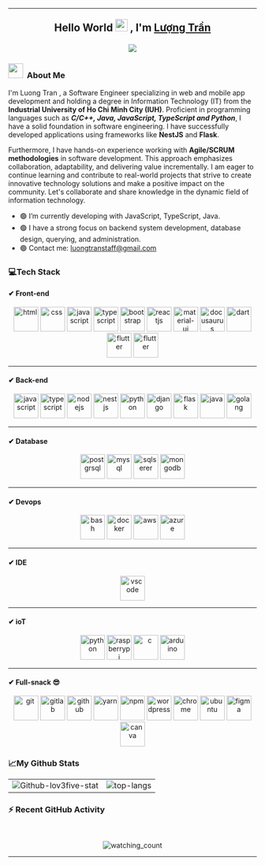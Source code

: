 <!--
  _    _                _           
 | |  | |              | |          
 | |__| | ___  __ _  __| | ___ _ __ 
 |  __  |/ _ \/ _` |/ _` |/ _ \ '__|
 | |  | |  __/ (_| | (_| |  __/ |   
 |_|  |_|\___|\__,_|\__,_|\___|_|  
 -->
## <hr><p align="center"> Hello World <img src="https://media.giphy.com/media/hvRJCLFzcasrR4ia7z/giphy.gif" width="25px"> , I'm <a href="https://github.com/lov3five/">Lượng Trần</a></p>

<div align="center">
  <a href="https://instagram/nakervn"><img src="https://readme-typing-svg.herokuapp.com?font=Fira+Code&weight=600&pause=1000&color=00FFFF&background=B62BFF00&center=true&vCenter=true&width=475&lines=%3C%2F%3E+Hi%2C+welcome+to+L-3012's+github+%7B.%7D;Let's+explore+my+code+space!!!;..."></a>
</div>

<!--
  ____                              
 |  _ \                             
 | |_) | __ _ _ __  _ __   ___ _ __ 
 |  _ < / _` | '_ \| '_ \ / _ \ '__|
 | |_) | (_| | | | | | | |  __/ |   
 |____/ \__,_|_| |_|_| |_|\___|_|  
-->
<div align="center"><img  src="https://media3.giphy.com/media/ko7twHhomhk8E/giphy.gif?cid=ecf05e47un05o9r7yv9s45tpjrs4tse63li6fswn9bgnlhco&rid=giphy.gif&ct=g" alt=""></div>

<!--
           _                 _                    
     /\   | |               | |                   
    /  \  | |__   ___  _   _| |_   _ __ ___   ___ 
   / /\ \ | '_ \ / _ \| | | | __| | '_ ` _ \ / _ \
  / ____ \| |_) | (_) | |_| | |_  | | | | | |  __/
 /_/    \_\_.__/ \___/ \__,_|\__| |_| |_| |_|\___|
-->  
### <img src="https://media.giphy.com/media/ObNTw8Uzwy6KQ/giphy.gif" width="30px">&nbsp; About Me 
I'm Luong Tran , a Software Engineer specializing in web and mobile app development and holding a degree in Information Technology (IT) from the **Industrial University of Ho Chi Minh City (IUH)**. Proficient in programming languages such as ***C/C++, Java, JavaScript, TypeScript and Python***, I have a solid foundation in software engineering. I have successfully developed applications using frameworks like **NestJS** and **Flask**.

Furthermore, I have hands-on experience working with **Agile/SCRUM methodologies** in software development. This approach emphasizes collaboration, adaptability, and delivering value incrementally. I am eager to continue learning and contribute to real-world projects that strive to create innovative technology solutions and make a positive impact on the community. Let's collaborate and share knowledge in the dynamic field of information technology.

- 🟢 I’m currently developing with JavaScript, TypeScript, Java.
- 🟢 I have a strong focus on backend system development, database design, querying, and administration.
- 🟢 Contact me: <a href="luongtranstaff@gmail.com">luongtranstaff@gmail.com</a>

<!--
  _______        _      _____ _             _    
 |__   __|      | |    / ____| |           | |   
    | | ___  ___| |__ | (___ | |_ __ _  ___| | __
    | |/ _ \/ __| '_ \ \___ \| __/ _` |/ __| |/ /
    | |  __/ (__| | | |____) | || (_| | (__|   < 
    |_|\___|\___|_| |_|_____/ \__\__,_|\___|_|\_\
-->
### 💻Tech Stack 
#### ✔ Front-end
<p align="center">
  <img src="https://github.com/lov3five/devicon/blob/master/icons/html5/html5-plain.svg" alt="html" width="50" height="50"/>
  <img src="https://github.com/lov3five/devicon/blob/master/icons/css3/css3-plain.svg" alt="css" width="50" height="50"/>
  <img src="https://github.com/lov3five/devicon/blob/master/icons/javascript/javascript-plain.svg" alt="javascript" width="50" height="50"/>
  <img src="https://github.com/lov3five/devicon/blob/master/icons/typescript/typescript-plain.svg" alt="typescript" width="50" height="50"/>
  <img src="https://github.com/lov3five/devicon/blob/master/icons/bootstrap/bootstrap-plain.svg" alt="bootstrap" width="50" height="50"/>
  <img src="https://github.com/lov3five/devicon/blob/master/icons/react/react-original.svg" alt="reactjs" width="50" height="50"/>
  <img src="https://github.com/lov3five/devicon/blob/master/icons/materialui/materialui-original.svg" alt="material-ui" width="50" height="50"/>
  <img src="https://docusaurus.io/img/docusaurus.svg" alt="docusaurus" width="50" height="50"/>
  <img src="https://github.com/lov3five/devicon/blob/master/icons/dart/dart-original.svg" alt="dart" width="50" height="50"/>
  <img src="https://github.com/lov3five/devicon/blob/master/icons/flutter/flutter-original.svg" alt="flutter" width="50" height="50"/>
  <img src="https://github.com/lov3five/devicon/blob/master/icons/hugo/hugo-original.svg" alt="flutter" width="50" height="50"/>
</p>
<hr>

#### ✔ Back-end
<p align="center">
  <img src="https://github.com/lov3five/devicon/blob/master/icons/javascript/javascript-plain.svg" alt="javascript" width="50" height="50"/>
  <img src="https://github.com/lov3five/devicon/blob/master/icons/typescript/typescript-plain.svg" alt="typescript" width="50" height="50"/>
  <img src="https://github.com/lov3five/devicon/blob/master/icons/nodejs/nodejs-plain.svg" alt="nodejs" width="50" height="50"/>
  <img src="https://github.com/lov3five/devicon/blob/master/icons/nestjs/nestjs-plain.svg" alt="nestjs" width="50" height="50"/>
  <img src="https://github.com/lov3five/devicon/blob/master/icons/python/python-original.svg" alt="python" width="50" height="50"/>
  <img src="https://github.com/lov3five/devicon/blob/master/icons/django/django-plain-wordmark.svg" alt="django" width="50" height="50"/>
  <img src="https://github.com/lov3five/devicon/blob/master/icons/flask/flask-original-wordmark.svg" alt="flask" width="50" height="50"/>
  <img src="https://github.com/lov3five/devicon/blob/master/icons/java/java-plain.svg" alt="java" width="50" height="50"/>
  <img src="https://github.com/lov3five/devicon/blob/master/icons/go/go-original-wordmark.svg" alt="golang" width="50" height="50"/>
</p>
<hr>

#### ✔ Database
<p align="center">
  <img src="https://github.com/lov3five/devicon/blob/master/icons/postgresql/postgresql-original-wordmark.svg" alt="postgrsql" width="50" height="50"/>
  <img src="https://github.com/lov3five/devicon/blob/master/icons/mysql/mysql-original-wordmark.svg" alt="mysql" width="50" height="50"/>
  <img src="https://github.com/lov3five/devicon/blob/master/icons/microsoftsqlserver/microsoftsqlserver-plain-wordmark.svg" alt="sqlserer" width="50" height="50" />
  <img src="https://github.com/lov3five/devicon/blob/master/icons/mongodb/mongodb-original.svg" alt="mongodb" width="50" height="50"/>
</p>
<hr>

#### ✔ Devops
<p align="center">
  <img src="https://github.com/lov3five/devicon/blob/master/icons/bash/bash-plain.svg" alt="bash" width="50" height="50"/>
  <img src="https://github.com/lov3five/devicon/blob/master/icons/docker/docker-plain.svg" alt="docker" width="50" height="50"/>
  <img src="https://github.com/lov3five/devicon/blob/master/icons/amazonwebservices/amazonwebservices-original-wordmark.svg" alt="aws" width="50" height="50"/>
  <img src="https://github.com/lov3five/devicon/blob/master/icons/azure/azure-original.svg" alt="azure" width="50" height="50"/>
</p>
<hr>

#### ✔ IDE
<p align="center">
    <img src="https://github.com/lov3five/devicon/blob/master/icons/vscode/vscode-original.svg" alt="vscode" width="50" height="50"/>
</p>
<hr>

#### ✔ ioT
<p align="center">
  <img src="https://github.com/lov3five/devicon/blob/master/icons/python/python-original.svg" alt="python" width="50" height="50"/>
  <img src="https://github.com/lov3five/devicon/blob/master/icons/raspberrypi/raspberrypi-original.svg" alt="raspberrypi" width="50" height="50"/>
  <img src="https://github.com/lov3five/devicon/blob/master/icons/c/c-plain.svg" alt="c" width="50" height="50"/>
  <img src="https://github.com/lov3five/devicon/blob/master/icons/arduino/arduino-original.svg" alt="arduino" width="50" height="50"/>
</p>
<hr>

#### ✔ Full-snack 😎
<p align="center">
  <img src="https://github.com/lov3five/devicon/blob/master/icons/git/git-plain.svg" alt="git" width="50" height="50"/>
  <img src="https://github.com/lov3five/devicon/blob/master/icons/gitlab/gitlab-original-wordmark.svg" alt="gitlab" width="50" height="50"/>
  <img src="https://github.com/lov3five/devicon/blob/master/icons/github/github-original.svg" alt="github" width="50" height="50"/>
  <img src="https://github.com/lov3five/devicon/blob/master/icons/yarn/yarn-original-wordmark.svg" alt="yarn" width="50" height="50"/>
  <img src="https://github.com/lov3five/devicon/blob/master/icons/npm/npm-original-wordmark.svg" alt="npm" width="50" height="50"/>
  <img src="https://github.com/lov3five/devicon/blob/master/icons/wordpress/wordpress-original.svg" alt="wordpress" width="50" height="50"/>
  <img src="https://github.com/lov3five/devicon/blob/master/icons/chrome/chrome-original.svg" alt="chrome" width="50" height="50"/>
  <img src="https://github.com/lov3five/devicon/blob/master/icons/ubuntu/ubuntu-plain.svg" alt="ubuntu" width="50" height="50"/>
  <img src="https://github.com/lov3five/devicon/blob/master/icons/figma/figma-original.svg" alt="figma" width="50" height="50"/>
  <img src="https://github.com/lov3five/devicon/blob/master/icons/canva/canva-original.svg" alt="canva" width="50" height="50"/>
</p>

<!--

  __  __          _____ _ _   _           _        _____ _        _       
 |  \/  |        / ____(_) | | |         | |      / ____| |      | |      
 | \  / |_   _  | |  __ _| |_| |__  _   _| |__   | (___ | |_ __ _| |_ ___ 
 | |\/| | | | | | | |_ | | __| '_ \| | | | '_ \   \___ \| __/ _` | __/ __|
 | |  | | |_| | | |__| | | |_| | | | |_| | |_) |  ____) | || (_| | |_\__ \
 |_|  |_|\__, |  \_____|_|\__|_| |_|\__,_|_.__/  |_____/ \__\__,_|\__|___/
          __/ |                                                           
         |___/                                                            
-->
### 📈My Github Stats
<div align="center">
  <table >
    <tr>
      <td align="center">
        <img src="https://github-readme-stats.vercel.app/api?username=lov3five&theme=algolia&show_icons=true" alt="Github-lov3five-stat" style="max-width: 100%; height: auto;" />
      </td>
      <td align="center">
        <img src="https://github-readme-stats.vercel.app/api/top-langs?username=lov3five&layout=compact&theme=algolia" alt="top-langs" style="max-width: 100%; height: auto;" />
      </td>
    </tr>
  </table>
</div>

<!-- <p align="center">
  <img src="https://github-readme-stats.vercel.app/api?username=lov3five&theme=algolia&show_icons=true" alt="Github-lov3five-stat" />  
  <br />
  <br />
  <img src="https://github-readme-stats.vercel.app/api/top-langs?username=lov3five&layout=compact&theme=algolia" alt="top-langs" />
</p> -->

<!--

  _____                     _      _____ _ _   _           _                    _   _       _ _         
 |  __ \                   | |    / ____(_) | | |         | |         /\       | | (_)     (_) |        
 | |__) |___  ___ ___ _ __ | |_  | |  __ _| |_| |__  _   _| |__      /  \   ___| |_ ___   ___| |_ _   _ 
 |  _  // _ \/ __/ _ \ '_ \| __| | | |_ | | __| '_ \| | | | '_ \    / /\ \ / __| __| \ \ / / | __| | | |
 | | \ \  __/ (_|  __/ | | | |_  | |__| | | |_| | | | |_| | |_) |  / ____ \ (__| |_| |\ V /| | |_| |_| |
 |_|  \_\___|\___\___|_| |_|\__|  \_____|_|\__|_| |_|\__,_|_.__/  /_/    \_\___|\__|_| \_/ |_|\__|\__, |
                                                                                                   __/ |
                                                                                                  |___/ 
-->
### ⚡ Recent GitHub Activity</b>
<p align="center">
 
  <br />
</p>

  <p align="center"> 
<img src="https://komarev.com/ghpvc/?username=lov3five&color=brightgreen" alt="watching_count" />
 </p>
 <hr>
